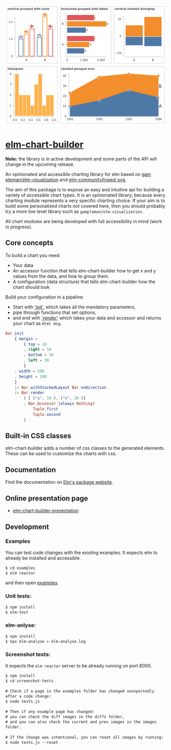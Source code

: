 ![elm-chart-builder](https://raw.githubusercontent.com/data-viz-lab/elm-chart-builder/master/images/elm-chart-builder.png "elm-chart-builder-example")

# [elm-chart-builder](https://data-viz-lab.github.io/elm-chart-builder-presentation/)
**Note:** the library is in active development and some parts of the API will change in the upcoming release.

An opinionated and accessible charting library for elm based on [gam    pleman/elm-visualization](https://github.com/gampleman/elm-visualization) and [elm-community/typed-svg](https://package.elm-lang.org/packages/elm-community/typed-svg/latest/).
                                                                        
The aim of this package is to expose an easy and intuitive api for building a variety of accessible chart types. 
It is an opinionated library, because every charting module represents a very specific charting choice. If your aim is to build some personalized charts not covered here, then you should probably try a more low level library such as `gampleman/elm-visualization`.

All chart modules are being developed with full accessibility in mind (work in progress).

## Core concepts

To build a chart you need:
- Your data
- An accessor function that tells elm-chart-builder how to get x and y values from the data, and how to group them.
- A configuration (data structure) that tells elm-chart-builder how the chart should look

Build your configuration in a pipeline: 
- Start with ['init'](https://package.elm-lang.org/packages/data-viz-lab/elm-chart-builder/latest/Chart-Bar#init), which takes all the mandatory parameters,
- pipe through functions that set options,
- and end with ['render'](https://package.elm-lang.org/packages/data-viz-lab/elm-chart-builder/latest/Chart-Bar#render) which takes your data and accessor and returns your chart as `Html msg`.

```elm
Bar.init
    { margin =
        { top = 10
        , right = 10
        , bottom = 30
        , left = 30
        }
    , width = 500
    , height = 200
    }
    |> Bar.withStackedLayout Bar.noDirection
    |> Bar.render
        ( [ ("a", 10 ), ("b", 20 )]
        , Bar.Accessor (always Nothing)
            Tuple.first
            Tuple.second
        )
```

## Built-in CSS classes 
elm-chart-builder adds a number of css classes to the generated elements. These can be used to customize the charts with css.

## Documentation

Find the documentation on [Elm's package website](https://package.elm-lang.org/packages/data-viz-lab/elm-chart-builder/latest/).

## Online presentation page

* [elm-chart-builder-presentation](https://data-viz-lab.github.io/elm-chart-builder-presentation/)

## Development

### Examples

You can test code changes with the existing examples.
It expects elm to already be installed and accessible.

```shell
$ cd examples
$ elm reactor
```

and then open [examples](https://localhost:8000).

### Unit tests:

```shell
$ npm install
$ elm-test
```

### elm-anlyse:

```shell
$ npm install
$ npx elm-analyse > elm-analyse.log
```

### Screenshot tests:

It expects the `elm reactor` server to be already running on port 8000.

```shell
$ npm install
$ cd screenshot-tests

# Check if a page in the examples folder has changed unexpectedly after a code change:
$ node tests.js

# Then if any example page has changed: 
# you can check the diff images in the diffs folder,
# and you can also check the current and prev images in the images folder.

# If the change was intentional, you can reset all images by running:
$ node tests.js --reset
```


